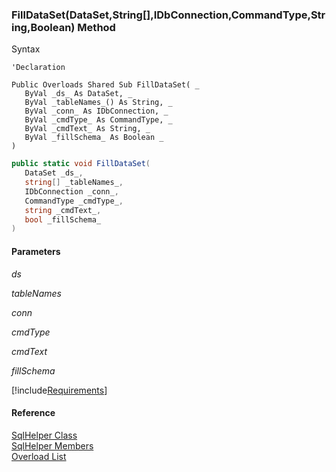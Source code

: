 ﻿### FillDataSet(DataSet,String[],IDbConnection,CommandType,String,Boolean) Method

Syntax

```vbnet
'Declaration

Public Overloads Shared Sub FillDataSet( _
   ByVal _ds_ As DataSet, _
   ByVal _tableNames_() As String, _
   ByVal _conn_ As IDbConnection, _
   ByVal _cmdType_ As CommandType, _
   ByVal _cmdText_ As String, _
   ByVal _fillSchema_ As Boolean _
) 
```

```csharp
public static void FillDataSet( 
   DataSet _ds_,
   string[] _tableNames_,
   IDbConnection _conn_,
   CommandType _cmdType_,
   string _cmdText_,
   bool _fillSchema_
)
```

#### Parameters

_ds_

_tableNames_

_conn_

_cmdType_

_cmdText_

_fillSchema_

[!include[Requirements](../partials/requirements.md)]

#### Reference

[SqlHelper Class](FChoice.Common~FChoice.Common.Data.SqlHelper.md)  
[SqlHelper Members](FChoice.Common~FChoice.Common.Data.SqlHelper_members.md)  
[Overload List](FChoice.Common~FChoice.Common.Data.SqlHelper~FillDataSet.md)